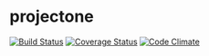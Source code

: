 # projectone
[![Build Status](https://travis-ci.org/simkimsia/UtilityBehaviors.png)](https://travis-ci.org/luucasor/projectone)
[![Coverage Status](https://coveralls.io/repos/luucasor/projectone/badge.svg?branch=master&service=github)](https://coveralls.io/github/luucasor/projectone?branch=master)
[![Code Climate](https://codeclimate.com/repos/55aaefe96956804f32015b7c/badges/f1c1a96dd076f0195412/gpa.svg)](https://codeclimate.com/repos/55aaefe96956804f32015b7c/feed)
